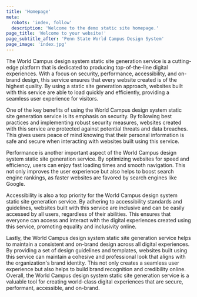 ```yaml
---
title: 'Homepage'
meta:
  robots: 'index, follow'
  description: 'Welcome to the demo static site homepage.'
page_title: 'Welcome to your website!'
page_subtitle_after: 'Penn State World Campus Design System'
page_image: 'index.jpg'
---
```


The World Campus design system static site generation service is a cutting-edge platform that is dedicated to producing top-of-the-line digital experiences. With a focus on security, performance, accessibility, and on-brand design, this service ensures that every website created is of the highest quality. By using a static site generation approach, websites built with this service are able to load quickly and efficiently, providing a seamless user experience for visitors.

One of the key benefits of using the World Campus design system static site generation service is its emphasis on security. By following best practices and implementing robust security measures, websites created with this service are protected against potential threats and data breaches. This gives users peace of mind knowing that their personal information is safe and secure when interacting with websites built using this service.

Performance is another important aspect of the World Campus design system static site generation service. By optimizing websites for speed and efficiency, users can enjoy fast loading times and smooth navigation. This not only improves the user experience but also helps to boost search engine rankings, as faster websites are favored by search engines like Google.

Accessibility is also a top priority for the World Campus design system static site generation service. By adhering to accessibility standards and guidelines, websites built with this service are inclusive and can be easily accessed by all users, regardless of their abilities. This ensures that everyone can access and interact with the digital experiences created using this service, promoting equality and inclusivity online.

Lastly, the World Campus design system static site generation service helps to maintain a consistent and on-brand design across all digital experiences. By providing a set of design guidelines and templates, websites built using this service can maintain a cohesive and professional look that aligns with the organization's brand identity. This not only creates a seamless user experience but also helps to build brand recognition and credibility online. Overall, the World Campus design system static site generation service is a valuable tool for creating world-class digital experiences that are secure, performant, accessible, and on-brand.